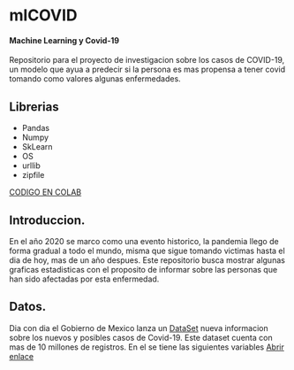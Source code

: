 # mlCOVID
#### **Machine Learning y Covid-19**

Repositorio para el proyecto de investigacion sobre los casos de COVID-19, un modelo que ayua a predecir si la persona es mas propensa a tener covid tomando como valores algunas enfermedades.

## Librerias
- Pandas
- Numpy
- SkLearn
- OS
- urllib
- zipfile

<a href="https://colab.research.google.com/drive/1DudSg2FIfn2T1xr8zIzFOtylRCWKDrBL?authuser=1#scrollTo=peUHIqAbVxfv" target="_blank">CODIGO EN COLAB</a>

## Introduccion.

En el año 2020 se marco como una evento historico, la pandemia llego de forma gradual a todo el mundo, misma que sigue tomando victimas hasta el dia de hoy, mas de un año despues. Este repositorio busca mostrar algunas graficas estadisticas con el proposito de informar sobre las personas que han sido afectadas por esta enfermedad.

## Datos.

Dia con dia el Gobierno de Mexico lanza un [DataSet](https://datos.gob.mx/busca/dataset/informacion-referente-a-casos-covid-19-en-mexico) nueva informacion sobre los nuevos y posibles casos de Covid-19. Este dataset cuenta con mas de 10 millones de registros. En el se tiene las siguientes variables [Abrir enlace](md/variable.md)



